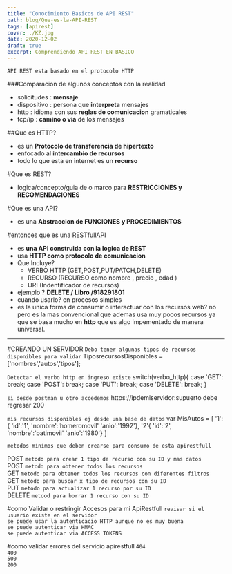 ```yaml
---
title: "Conocimiento Basicos de API REST"
path: blog/Que-es-la-API-REST
tags: [apirest]
cover: ./KZ.jpg
date: 2020-12-02
draft: true
excerpt: Comprendiendo API REST EN BASICO
---
```


`API REST esta basado en el protocolo HTTP`

###Comparacion de algunos conceptos con la realidad

- solicitudes : **mensaje**
- dispositivo : persona que **interpreta** mensajes
- http : idioma con sus **reglas de comunicacion** gramaticales
- tcp/ip : **camino o via** de los mensajes

##Que es HTTP?

- es un **Protocolo de transferencia de hipertexto**
- enfocado al **intercambio de recursos**
- todo lo que esta en internet es un **recurso**

#Que es REST?

- logica/concepto/guia de o marco para **RESTRICCIONES y RECOMENDACIONES**

#Que es una API?

- es una **Abstraccion de FUNCIONES y PROCEDIMIENTOS**

#entonces que es una RESTfullAPI

- es **una API construida con la logica de REST**
- usa **HTTP como protocolo de comunicacion**
- Que Incluye?
  - VERBO HTTP (GET,POST,PUT/PATCH,DELETE)
  - RECURSO (RECURSO como nombre , precio , edad )
  - URI (Indentificador de recursos)
- ejemplo ? **DELETE / Libro /918291801**
- cuando usarlo? en procesos simples
- es la unica forma de consumir o interactuar con los recursos web? no pero es la mas convencional que ademas usa muy pocos recursos ya que se basa mucho en **http** que es algo impementado de manera universal.

---

#CREANDO UN SERVIDOR
`Debo tener algunas tipos de recursos disponibles para validar`
TiposrecursosDisponibles = ['nombres','autos','tipos'];

`Detectar el verbo http en ingreso existe`
switch(verbo_http){
case 'GET':
break;
case 'POST':
break;
case 'PUT':
break;
case 'DELETE':
break;
}

`si desde postman u otro accedemos`
https://ipdemiservidor:supuerto debe regresar 200

`mis recursos disponibles ej desde una base de datos`
var MisAutos = [
'1':{
'id':'1',
'nombre':'homeromovil'
'anio':'1992'},
'2'{
'id':'2',
'nombre':'batimovil'
'anio':'1980'}
]

`metodos minimos que deben crearse para consumo de esta apirestfull`

POST
`metodo para crear 1 tipo de recurso con su ID y mas datos`  
POST
`metodo para obtener todos los recursos`  
GET
`metodo para obtener todos los recursos con diferentes filtros`  
GET
`metodo para buscar x tipo de recursos con su ID`  
PUT
`metodo para actualizar 1 recurso por su ID`  
DELETE
`metood para borrar 1 recurso con su ID`

#como Validar o restringir Accesos para mi ApiRestfull
`revisar si el usuario existe en el servidor`  
`se puede usar la autenticacio HTTP aunque no es muy buena`  
`se puede autenticar via HMAC`  
 `se puede autenticar via ACCESS TOKENS`

#como validar errores del servicio apirestfull
`404`  
`400`  
`500`  
`200`
